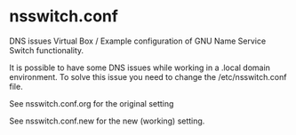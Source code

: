 # nsswitch.conf
DNS issues Virtual Box / Example configuration of GNU Name Service Switch functionality.

It is possible to have some DNS issues while working in a .local domain environment.
To solve this issue you need to change the /etc/nsswitch.conf file.

See nsswitch.conf.org for the original setting

See nsswitch.conf.new for the new (working) setting.
